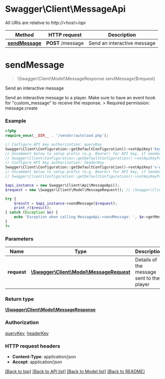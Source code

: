 # Swagger\Client\MessageApi

All URIs are relative to *http://&lt;host&gt;/api*

Method | HTTP request | Description
------------- | ------------- | -------------
[**sendMessage**](MessageApi.md#sendMessage) | **POST** /message | Send an interactive message


# **sendMessage**
> \Swagger\Client\Model\MessageResponse sendMessage($request)

Send an interactive message

Send an interactive message to a player. Make sure to have an event hook for \"custom_message\" to receive the response.  > Required permission: message.create

### Example
```php
<?php
require_once(__DIR__ . '/vendor/autoload.php');

// Configure API key authorization: queryKey
Swagger\Client\Configuration::getDefaultConfiguration()->setApiKey('key', 'YOUR_API_KEY');
// Uncomment below to setup prefix (e.g. Bearer) for API key, if needed
// Swagger\Client\Configuration::getDefaultConfiguration()->setApiKeyPrefix('key', 'Bearer');
// Configure API key authorization: headerKey
Swagger\Client\Configuration::getDefaultConfiguration()->setApiKey('x-webapi-key', 'YOUR_API_KEY');
// Uncomment below to setup prefix (e.g. Bearer) for API key, if needed
// Swagger\Client\Configuration::getDefaultConfiguration()->setApiKeyPrefix('x-webapi-key', 'Bearer');

$api_instance = new Swagger\Client\Api\MessageApi();
$request = new \Swagger\Client\Model\MessageRequest(); // \Swagger\Client\Model\MessageRequest | Details of the message sent to the player

try {
    $result = $api_instance->sendMessage($request);
    print_r($result);
} catch (Exception $e) {
    echo 'Exception when calling MessageApi->sendMessage: ', $e->getMessage(), PHP_EOL;
}
?>
```

### Parameters

Name | Type | Description  | Notes
------------- | ------------- | ------------- | -------------
 **request** | [**\Swagger\Client\Model\MessageRequest**](../Model/\Swagger\Client\Model\MessageRequest.md)| Details of the message sent to the player |

### Return type

[**\Swagger\Client\Model\MessageResponse**](../Model/MessageResponse.md)

### Authorization

[queryKey](../../README.md#queryKey), [headerKey](../../README.md#headerKey)

### HTTP request headers

 - **Content-Type**: application/json
 - **Accept**: application/json

[[Back to top]](#) [[Back to API list]](../../README.md#documentation-for-api-endpoints) [[Back to Model list]](../../README.md#documentation-for-models) [[Back to README]](../../README.md)


